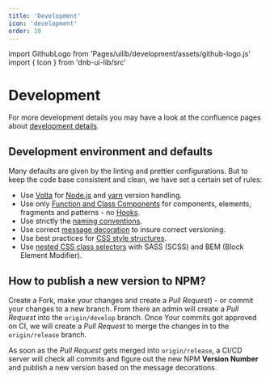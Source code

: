 ```yaml
---
title: 'Development'
icon: 'development'
order: 10
---
```


import GithubLogo from 'Pages/uilib/development/assets/github-logo.js'
import { Icon } from 'dnb-ui-lib/src'

# Development

For more development details you may have a look at the confluence pages about [development details](https://confluence.tech.dnb.no/display/EDS/).

## Development environment and defaults

Many defaults are given by the linting and prettier configurations. But to keep the code base consistent and clean, we have set a certain set of rules:

- Use [Volta](https://volta.sh/) for [Node.js](https://nodejs.org/) and [yarn](https://yarnpkg.com/) version handling.
- Use only [Function and Class Components](https://reactjs.org/docs/components-and-props.html#function-and-class-components) for components, elements, fragments and patterns - no [Hooks](https://reactjs.org/docs/hooks-overview.html).
- Use strictly the [naming conventions](/uilib/development/naming).
- Use correct [message decoration](/uilib/development/commit) to insure correct versioning.
- Use best practices for [CSS style structures](/uilib/usage/best-practices/for-styling#structure).
- Use [nested CSS class selectors](https://medium.com/@andrew_barnes/bem-and-sass-a-perfect-match-5e48d9bc3894) with SASS (SCSS) and BEM (Block Element Modifier).

## How to publish a new version to NPM?

Create a Fork, make your changes and create a _Pull Request_) - or commit your changes to a new branch. From there an admin will create a _Pull Request_ into the `origin/develop` branch. Once Your commits got approved on CI, we will create a _Pull Request_ to merge the changes in to the `origin/release` branch.

As soon as the _Pull Request_ gets merged into `origin/release`, a CI/CD server will check all commits and figure out the new NPM **Version Number** and publish a new version based on the message decorations.
